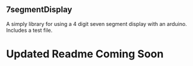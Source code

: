 ## 7segmentDisplay
A simply library for using a 4 digit seven segment display with an arduino. Includes a test file. 

# Updated Readme Coming Soon

